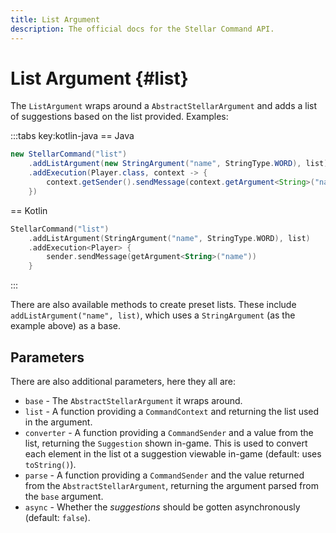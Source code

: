 ```yaml
---
title: List Argument
description: The official docs for the Stellar Command API.
---
```


# List Argument {#list}

The `ListArgument` wraps around a `AbstractStellarArgument` and adds a list of suggestions based on the list provided. Examples:

:::tabs key:kotlin-java
== Java
```Java
new StellarCommand("list")
    .addListArgument(new StringArgument("name", StringType.WORD), list)
    .addExecution(Player.class, context -> {
        context.getSender().sendMessage(context.getArgument<String>("name"))
    })
```
== Kotlin
```Kotlin
StellarCommand("list")
    .addListArgument(StringArgument("name", StringType.WORD), list)
    .addExecution<Player> {
        sender.sendMessage(getArgument<String>("name"))
    }
```
:::

There are also available methods to create preset lists. These include `addListArgument("name", list)`, which uses a `StringArgument` (as the example above) as a base.

## Parameters

There are also additional parameters, here they all are:

* `base` - The `AbstractStellarArgument` it wraps around.
* `list` - A function providing a `CommandContext` and returning the list used in the argument.
* `converter` - A function providing a `CommandSender` and a value from the list, returning the `Suggestion` shown in-game. This is used to convert each element in the list ot a suggestion viewable in-game (default: uses `toString()`).
* `parse` - A function providing a `CommandSender` and the value returned from the `AbstractStellarArgument`, returning the argument parsed from the `base` argument.
* `async` - Whether the _suggestions_ should be gotten asynchronously (default: `false`).